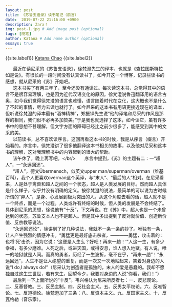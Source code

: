 ```yaml
---
layout: post
title: 《苏鲁支语录》读书笔记（前言）
date:  2019-07-22 21:16:00 +0900
description: Zara！
img: post-1.jpg # Add image post (optional)
tags: [随笔]
author: Katana # Add name author (optional)
essays: true
---
```


{{site.label1}} <a href="https://github.com/katana123/katana123.github.io" target="\_blank">Katana Chao</a> {{site.label2}}

&nbsp;&nbsp;&nbsp;&nbsp;&nbsp;&nbsp;最近在读尼采的《苏鲁支语录》，徐梵澄先生的译本，也就是《查拉图斯特拉如是说》。有很长的一段时间没有认真读书了，如今开这一个博客，记录些读书的感想，就从尼采的《苏》开始吧。<br/>
&nbsp;&nbsp;&nbsp;&nbsp;&nbsp;&nbsp;这本书买了有两三年了，至今还没有通读过。每次读这本书，总觉得其中的语言不是很容易理解，也是因为近代汉语变化的原因。徐梵澄说鲁迅翻译用的语言古奥，如今我们觉得徐梵澄的语言也难懂，语言随着时代在变化，这大概也不是什么了不起的事情，尽力去读也就行了。如今尼采的这本书有用语更接近现在的译本，但听说徐梵澄的译本最有“酒神精神”，郑振铎先生说“他的译笔和尼采的作风是那样的相同，我们似不必再多加赞美。”于是我也就选择了这本，如今读它，虽有许多书中的思想不甚理解，但文字方面的障碍已经比之前少很多了，能感受到其中的文采的美。<br/>
&nbsp;&nbsp;&nbsp;&nbsp;&nbsp;&nbsp;以前读书，总不喜欢读序言。这回再看这本书的时候，我是从序言（缀言）开始看的。序言中，徐梵澄讲了很多他翻译这本书相关的故事，以及他对尼采和这本书的理解，这对我理解书中的内容起到的很大的帮助。<br/>
&nbsp;&nbsp;&nbsp;&nbsp;&nbsp;&nbsp;该午休了，晚上再写吧。</br/>
&nbsp;&nbsp;&nbsp;&nbsp;&nbsp;&nbsp;序言中提到，《苏》的主题有二：一“超人”，一“永远回还”。<br/>
&nbsp;&nbsp;&nbsp;&nbsp;&nbsp;&nbsp;“超人”，德文Übermensch，似英文upper man/superman/overman（维基百科），我个人更喜欢overman这个英译，与“末人”、“最后的人”相对。在尼采看来，人是处于禽兽和超人之间的一个状态，超人是人类发展的目标。然而超人具体是什么样子，似乎并没有明确的定义。按徐梵澄的说法，最简单的可以说为古时候所谓的“异人”，是身、心发展到极为突出的人。从这个角度去看的话，超人就不是一个终点，而是一个过程。人类或许有终结的时候，但人类的发展是不会终结了。具体到尼采的思想，徐说他有“十反”，下文再说。在《苏》中，超人也是一个未曾达到的状态，苏鲁支本人也不是超人。但是其中多出提到了反对就价值、创造新价值、反宗教等说法。<br/>
&nbsp;&nbsp;&nbsp;&nbsp;&nbsp;&nbsp;“永远回还论”，徐讲到了好几种说法，我就不一条一条的抄了。唯独有一条，让人产生强烈的情感冲击。“勇猛更是最好底击杀者，————勇猛，攻击着的：也将‘死’击杀，因为它说：‘这便是人生么？好吧！再来一趟！’”人这一生，有多少幸福，有多少磨难。人死之后，或进天国，或得安息，谁人想入地狱。有人说，唯一的地狱就是人间。而真的勇者，历经了一生波折，毫不在乎，“再来一趟”！“永远回还”，人生不是让人绝望的重复，而是一次又一次地站起来，笑着对身边的人说“I do,I always do!”（尼采认为创造者是孤独的，末人的爱是愚蠢的。我却不愿独自过这生生世世，若有来生，回望今夕，我要对身边的人说“你看，我们！”）<br/>
&nbsp;&nbsp;&nbsp;&nbsp;&nbsp;&nbsp;最后列一下上面所说的“十反”。韦兴格认为尼采所反者七：一、反悲观论。二、反基督教。三、反民主制。四、反社会主义。五、反男女平权论。六、反唯智论。七、反道德论。徐梵澄加了三条：八、反资本主义。九、反国家主义。十、反瓦格勒（音乐家）。